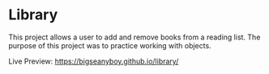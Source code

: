 # Library

This project allows a user to add and remove books from a reading list. The purpose of this project was to practice working with objects.

Live Preview: https://bigseanyboy.github.io/library/
